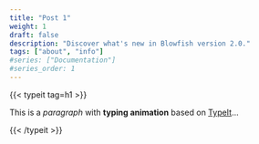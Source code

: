 ```yaml
---
title: "Post 1"
weight: 1
draft: false
description: "Discover what's new in Blowfish version 2.0."
tags: ["about", "info"]
#series: ["Documentation"]
#series_order: 1
---
```

{{< typeit tag=h1 >}}

This is a *paragraph* with **typing animation** based on [TypeIt](https://typeitjs.com/)...

{{< /typeit >}}